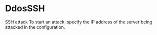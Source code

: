# DdosSSH
SSH attack
To start an attack, specify the IP address of the server being attacked in the configuration.
